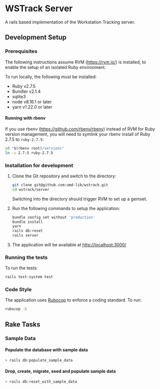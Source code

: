 # WSTrack Server

A rails based implementation of the Workstation Tracking server.

## Development Setup

### Prerequisites

The following instructions assume RVM (<https://rvm.io/>) is installed, to
enable the setup of an isolated Ruby environment.

To run locally, the following must be installed:

* Ruby v2.7.5
* Bundler v2.1.4
* sqlite3
* node v8.16.1 or later
* yarn v1.22.0 or later

#### Running with rbenv

If you use rbenv (<https://github.com/rbenv/rbenv>) instead of RVM for Ruby
version management, you will need to symlink your rbenv install of Ruby 2.7.5
to `ruby-2.7.5`:

```bash
cd "$(rbenv root)/versions"
ln -s 2.7.5 ruby-2.7.5
```

### Installation for development

1) Clone the Git repository and switch to the directory:

    ```bash
    git clone git@github.com:umd-lib/wstrack.git
    cd wstrack/server
    ```

    Switching into the directory should trigger RVM to set up a gemset.

2) Run the following commands to setup the application:

    ```bash
    bundle config set without 'production'
    bundle install
    yarn
    rails db:reset
    rails server
    ```

3) The application will be available at <http://localhost:3000/>

### Running the tests

To run the tests:

```bash
rails test:system test
```

### Code Style

The application uses [Rubocop](https://docs.rubocop.org/rubocop/1.25/index.html)
to enforce a coding standard. To run:

```bash
rubocop -D
```

## Rake Tasks

### Sample Data

#### Populate the database with sample data

```bash
> rails db:populate_sample_data
```

#### Drop, create, migrate, seed and populate sample data

```bash
> rails db:reset_with_sample_data
```
